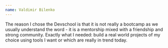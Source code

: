 ```yaml
---
name: Valdimir Bilenko
---
```


The reason I chose the Devschool is that it is not really a bootcamp as we usually understand the word - it is a mentorship mixed with a friendship and strong community. Exactly what I needed: build a real world projects of my choice using tools I want or which are really in trend today.
